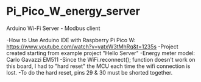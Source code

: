 # Pi_Pico_W_energy_server
Arduino Wi-Fi Server - Modbus client

-How to Use Arduino IDE with Raspberry Pi Pico W: https://www.youtube.com/watch?v=yatxW3tMhRg&t=1235s
-Project created starting from example project "Hello Server"
-Energy meter model: Carlo Gavazzi EM511
-Since the WiFi.reconnect(); function doesn't work on this board, I had to "hard reset" the MCU each time the wifi connection is lost.
-To do the hard reset, pins 29 & 30 must be shorted together.
